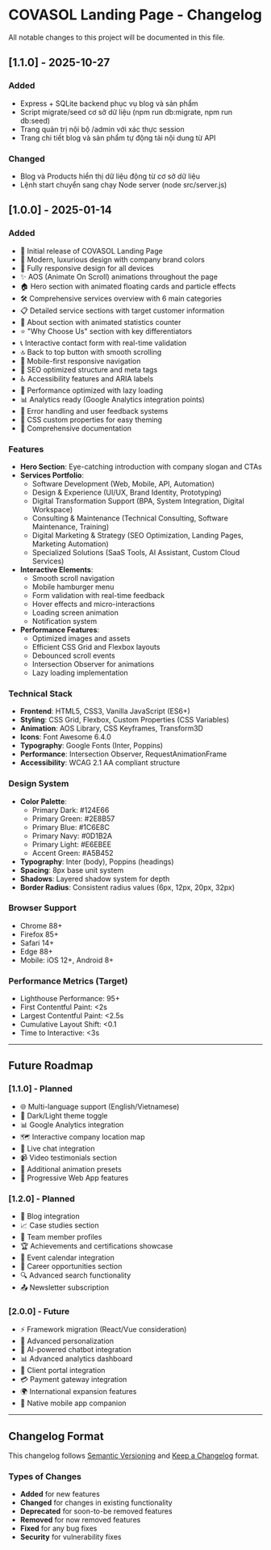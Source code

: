 # COVASOL Landing Page - Changelog

All notable changes to this project will be documented in this file.

## [1.1.0] - 2025-10-27

### Added
- Express + SQLite backend phục vụ blog và sản phẩm
- Script migrate/seed cơ sở dữ liệu (npm run db:migrate, npm run db:seed)
- Trang quản trị nội bộ /admin với xác thực session
- Trang chi tiết blog và sản phẩm tự động tải nội dung từ API

### Changed
- Blog và Products hiển thị dữ liệu động từ cơ sở dữ liệu
- Lệnh start chuyển sang chạy Node server (node src/server.js)

## [1.0.0] - 2025-01-14

### Added
- 🎉 Initial release of COVASOL Landing Page
- 🎨 Modern, luxurious design with company brand colors
- 📱 Fully responsive design for all devices
- ✨ AOS (Animate On Scroll) animations throughout the page
- 🏠 Hero section with animated floating cards and particle effects
- 🛠️ Comprehensive services overview with 6 main categories
- 📋 Detailed service sections with target customer information
- 🏢 About section with animated statistics counter
- ⭐ "Why Choose Us" section with key differentiators
- 📞 Interactive contact form with real-time validation
- 🔝 Back to top button with smooth scrolling
- 📱 Mobile-first responsive navigation
- 🎯 SEO optimized structure and meta tags
- ♿ Accessibility features and ARIA labels
- 🚀 Performance optimized with lazy loading
- 📊 Analytics ready (Google Analytics integration points)
- 🔧 Error handling and user feedback systems
- 🎨 CSS custom properties for easy theming
- 📝 Comprehensive documentation

### Features
- **Hero Section**: Eye-catching introduction with company slogan and CTAs
- **Services Portfolio**: 
  - Software Development (Web, Mobile, API, Automation)
  - Design & Experience (UI/UX, Brand Identity, Prototyping)
  - Digital Transformation Support (BPA, System Integration, Digital Workspace)
  - Consulting & Maintenance (Technical Consulting, Software Maintenance, Training)
  - Digital Marketing & Strategy (SEO Optimization, Landing Pages, Marketing Automation)
  - Specialized Solutions (SaaS Tools, AI Assistant, Custom Cloud Services)
- **Interactive Elements**:
  - Smooth scroll navigation
  - Mobile hamburger menu
  - Form validation with real-time feedback
  - Hover effects and micro-interactions
  - Loading screen animation
  - Notification system
- **Performance Features**:
  - Optimized images and assets
  - Efficient CSS Grid and Flexbox layouts
  - Debounced scroll events
  - Intersection Observer for animations
  - Lazy loading implementation

### Technical Stack
- **Frontend**: HTML5, CSS3, Vanilla JavaScript (ES6+)
- **Styling**: CSS Grid, Flexbox, Custom Properties (CSS Variables)
- **Animation**: AOS Library, CSS Keyframes, Transform3D
- **Icons**: Font Awesome 6.4.0
- **Typography**: Google Fonts (Inter, Poppins)
- **Performance**: Intersection Observer, RequestAnimationFrame
- **Accessibility**: WCAG 2.1 AA compliant structure

### Design System
- **Color Palette**: 
  - Primary Dark: #124E66
  - Primary Green: #2E8B57
  - Primary Blue: #1C6E8C
  - Primary Navy: #0D1B2A
  - Primary Light: #E6EBEE
  - Accent Green: #A5B452
- **Typography**: Inter (body), Poppins (headings)
- **Spacing**: 8px base unit system
- **Shadows**: Layered shadow system for depth
- **Border Radius**: Consistent radius values (6px, 12px, 20px, 32px)

### Browser Support
- Chrome 88+
- Firefox 85+
- Safari 14+
- Edge 88+
- Mobile: iOS 12+, Android 8+

### Performance Metrics (Target)
- Lighthouse Performance: 95+
- First Contentful Paint: <2s
- Largest Contentful Paint: <2.5s
- Cumulative Layout Shift: <0.1
- Time to Interactive: <3s

---

## Future Roadmap

### [1.1.0] - Planned
- 🌐 Multi-language support (English/Vietnamese)
- 🌙 Dark/Light theme toggle
- 📊 Google Analytics integration
- 🗺️ Interactive company location map
- 💬 Live chat integration
- 📹 Video testimonials section
- 🎨 Additional animation presets
- 📱 Progressive Web App features

### [1.2.0] - Planned
- 🔗 Blog integration
- 📈 Case studies section
- 👥 Team member profiles
- 🏆 Achievements and certifications showcase
- 📅 Event calendar integration
- 💼 Career opportunities section
- 🔍 Advanced search functionality
- 📤 Newsletter subscription

### [2.0.0] - Future
- ⚡ Framework migration (React/Vue consideration)
- 🎯 Advanced personalization
- 🤖 AI-powered chatbot integration
- 📊 Advanced analytics dashboard
- 🔐 Client portal integration
- 💳 Payment gateway integration
- 🌍 International expansion features
- 📱 Native mobile app companion

---

## Changelog Format

This changelog follows [Semantic Versioning](https://semver.org/) and [Keep a Changelog](https://keepachangelog.com/) format.

### Types of Changes
- **Added** for new features
- **Changed** for changes in existing functionality
- **Deprecated** for soon-to-be removed features
- **Removed** for now removed features
- **Fixed** for any bug fixes
- **Security** for vulnerability fixes